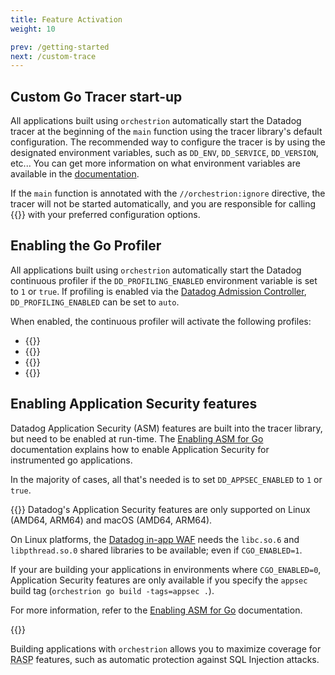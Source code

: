 ```yaml
---
title: Feature Activation
weight: 10

prev: /getting-started
next: /custom-trace
---
```


## Custom Go Tracer start-up

All applications built using `orchestrion` automatically start the Datadog
tracer at the beginning of the `main` function using the tracer library's
default configuration. The recommended way to configure the tracer is by using
the designated environment variables, such as `DD_ENV`, `DD_SERVICE`,
`DD_VERSION`, etc... You can get more information on what environment variables
are available in the [documentation][env-var-doc].

If the `main` function is annotated with the `//orchestrion:ignore` directive, the tracer
will not be started automatically, and you are responsible for calling
{{<godoc import-path="gopkg.in/DataDog/dd-trace-go.v1/ddtrace/tracer" package="tracer" name="Start" >}}
with your preferred configuration options.

[env-var-doc]: https://docs.datadoghq.com/tracing/trace_collection/library_config/go/#unified-service-tagging

## Enabling the Go Profiler

All applications built using `orchestrion` automatically start the Datadog
continuous profiler if the `DD_PROFILING_ENABLED` environment variable is set
to `1` or `true`. If profiling is enabled via the
[Datadog Admission Controller][dd-adm-controller], `DD_PROFILING_ENABLED` can be
set to `auto`.

When enabled, the continuous profiler will activate the following profiles:
- {{<godoc import-path="gopkg.in/DataDog/dd-trace-go.v1/profiler" package="profiler" name="CPUProfile" >}}
- {{<godoc import-path="gopkg.in/DataDog/dd-trace-go.v1/profiler" package="profiler" name="HeapProfile" >}}
- {{<godoc import-path="gopkg.in/DataDog/dd-trace-go.v1/profiler" package="profiler" name="GoroutineProfile" >}}
- {{<godoc import-path="gopkg.in/DataDog/dd-trace-go.v1/profiler" package="profiler" name="MutexProfile" >}}

[dd-adm-controller]: https://docs.datadoghq.com/containers/cluster_agent/admission_controller/?tab=datadogoperator

## Enabling Application Security features

Datadog Application Security (ASM) features are built into the tracer library,
but need to be enabled at run-time. The [Enabling ASM for Go][asm-for-go]
documentation explains how to enable Application Security for instrumented go
applications.

In the majority of cases, all that's needed is to set `DD_APPSEC_ENABLED` to `1`
or `true`.

{{<callout emoji="⚠️">}}
Datadog's Application Security features are only supported on Linux (AMD64,
ARM64) and macOS (AMD64, ARM64).

On Linux platforms, the [Datadog in-app WAF][libddwaf] needs the `libc.so.6` and
`libpthread.so.0` shared libraries to be available; even if `CGO_ENABLED=1`.

If your are building your applications in environments where `CGO_ENABLED=0`,
Application Security features are only available if you specify the `appsec`
build tag (`orchestrion go build -tags=appsec .`).

For more information, refer to the [Enabling ASM for Go][asm-for-go]
documentation.

[libddwaf]: https://github.com/DataDog/libddwaf
[asm-for-go]: https://docs.datadoghq.com/security/application_security/threats/setup/threat_detection/go/
{{</callout>}}

Building applications with `orchestrion` allows you to maximize coverage for
<abbr title="Runtime Application Self-Protection">RASP</abbr> features, such as
automatic protection against SQL Injection attacks.

[asm-for-go]: https://docs.datadoghq.com/security/application_security/threats/setup/threat_detection/go/
